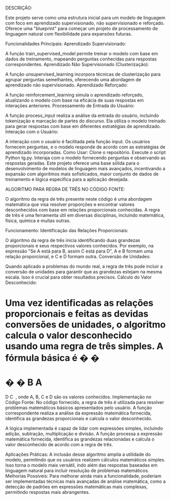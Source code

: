 DESCRIÇÃO:


Este projeto serve como uma estrutura inicial para um modelo de linguagem com foco em aprendizado supervisionado, não supervisionado e reforçado. Oferece uma "blueprint" para começar um projeto de processamento de linguagem natural com flexibilidade para expansões futuras.

Funcionalidades Principais:
Aprendizado Supervisionado:

A função train_supervised_model permite treinar o modelo com base em dados de treinamento, mapeando perguntas conhecidas para respostas correspondentes.
Aprendizado Não Supervisionado (Clusterização):

A função unsupervised_learning incorpora técnicas de clusterização para agrupar perguntas semelhantes, oferecendo uma abordagem de aprendizado não supervisionado.
Aprendizado Reforçado:

A função reinforcement_learning simula o aprendizado reforçado, atualizando o modelo com base na eficácia de suas respostas em interações anteriores.
Processamento de Entrada do Usuário:

A função process_input realiza a análise da entrada do usuário, incluindo tokenização e marcação de partes do discurso. Ela utiliza o modelo treinado para gerar respostas com base em diferentes estratégias de aprendizado.
Interação com o Usuário:

A interação com o usuário é facilitada pela função input. Os usuários fornecem perguntas, e o modelo responde de acordo com as estratégias de aprendizado incorporadas.
Como Usar:
Clone o repositório.
Execute o script Python tg.py.
Interaja com o modelo fornecendo perguntas e observando as respostas geradas.
Este projeto oferece uma base sólida para o desenvolvimento de modelos de linguagem mais avançados, incentivando a expansão com algoritmos mais sofisticados, maior conjunto de dados de treinamento e lógica específica para a aplicação desejada.


ALGORITMO PARA REGRA DE TRÊS NO CÓDIGO FONTE:


O algoritmo da regra de três presente neste código é uma abordagem matemática que visa resolver proporções e encontrar valores desconhecidos com base em relações proporcionais conhecidas. A regra de três é uma ferramenta útil em diversas disciplinas, incluindo matemática, física, química e muitas outras.

Funcionamento:
Identificação das Relações Proporcionais:

O algoritmo da regra de três inicia identificando duas grandezas proporcionais e seus respectivos valores conhecidos. Por exemplo, na expressão "Se A está para B, assim C está para D", A e B formam uma relação proporcional, e C e D formam outra.
Conversão de Unidades:

Quando aplicado a problemas do mundo real, a regra de três pode incluir a conversão de unidades para garantir que as grandezas estejam na mesma escala. Isso é crucial para obter resultados precisos.
Cálculo do Valor Desconhecido:

Uma vez identificadas as relações proporcionais e feitas as devidas conversões de unidades, o algoritmo calcula o valor desconhecido usando uma regra de três simples. A fórmula básica é 
�
�
=
�
�
B
A
​
 = 
D
C
​
 , onde A, B, C e D são os valores conhecidos.
Implementação no Código Fonte:
No código fornecido, a regra de três é utilizada para resolver problemas matemáticos básicos apresentados pelo usuário. A função correspondente realiza a análise da expressão matemática fornecida, identifica as grandezas proporcionais e calcula o valor desconhecido.

A lógica implementada é capaz de lidar com expressões simples, incluindo adição, subtração, multiplicação e divisão. A função processa a expressão matemática fornecida, identifica as grandezas relacionadas e calcula o valor desconhecido de acordo com a regra de três.

Aplicações Práticas:
A inclusão desse algoritmo amplia a utilidade do modelo, permitindo que os usuários realizem cálculos matemáticos simples. Isso torna o modelo mais versátil, indo além das respostas baseadas em linguagem natural para incluir resolução de problemas matemáticos.
Melhorias Possíveis:
Para melhorar ainda mais a funcionalidade, poderiam ser implementadas técnicas mais avançadas de análise matemática, como a detecção de padrões em expressões matemáticas mais complexas, permitindo respostas mais abrangentes.
